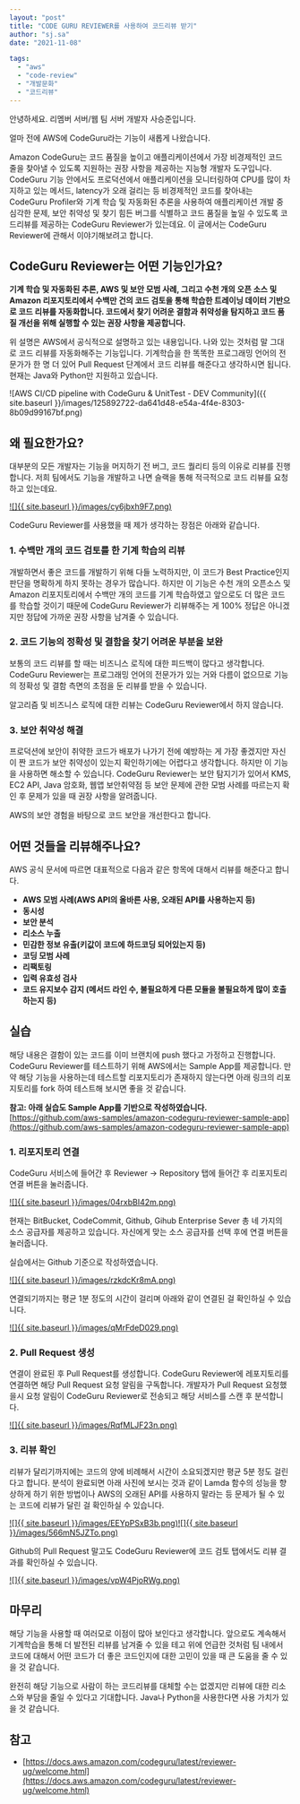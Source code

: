 ```yaml
---
layout: "post"
title: "CODE GURU REVIEWER를 사용하여 코드리뷰 받기"
author: "sj.sa"
date: "2021-11-08"

tags: 
  - "aws"
  - "code-review"
  - "개발문화"
  - "코드리뷰"
---
```


안녕하세요. 리멤버 서버/웹 팀 서버 개발자 사승준입니다.

얼마 전에 AWS에 CodeGuru라는 기능이 새롭게 나왔습니다.

Amazon CodeGuru는 코드 품질을 높이고 애플리케이션에서 가장 비경제적인 코드 줄을 찾아낼 수 있도록 지원하는 권장 사항을 제공하는 지능형 개발자 도구입니다. CodeGuru 기능 안에서도 프로덕션에서 애플리케이션을 모니터링하여 CPU를 많이 차지하고 있는 메서드, latency가 오래 걸리는 등 비경제적인 코드를 찾아내는 CodeGuru Profiler와 기계 학습 및 자동화된 추론을 사용하여 애플리케이션 개발 중 심각한 문제, 보안 취약성 및 찾기 힘든 버그를 식별하고 코드 품질을 높일 수 있도록 코드리뷰를 제공하는 CodeGuru Reviewer가 있는데요. 이 글에서는 CodeGuru Reviewer에 관해서 이야기해보려고 합니다.

## **CodeGuru Reviewer는 어떤 기능인가요?**

**기계 학습 및 자동화된 추론, AWS 및 보안 모범 사례, 그리고 수천 개의 오픈 소스 및 Amazon 리포지토리에서 수백만 건의 코드 검토을 통해 학습한 트레이닝 데이터 기반으로 코드 리뷰를 자동화합니다. 코드에서 찾기 어려운 결함과 취약성을 탐지하고 코드 품질 개선을 위해 실행할 수 있는 권장 사항을 제공합니다.**

위 설명은 AWS에서 공식적으로 설명하고 있는 내용입니다. 나와 있는 것처럼 말 그대로 코드 리뷰를 자동화해주는 기능입니다. 기계학습을 한 똑똑한 프로그래밍 언어의 전문가가 한 명 더 있어 Pull Request 단계에서 코드 리뷰를 해준다고 생각하시면 됩니다. 현재는 Java와 Python만 지원하고 있습니다.

![AWS CI/CD pipeline with CodeGuru & UnitTest - DEV Community]({{ site.baseurl }}/images/125892722-da641d48-e54a-4f4e-8303-8b09d99167bf.png)

## **왜 필요한가요?**

대부분의 모든 개발자는 기능을 머지하기 전 버그, 코드 퀄리티 등의 이유로 리뷰를 진행합니다. 저희 팀에서도 기능을 개발하고 나면 슬랙을 통해 적극적으로 코드 리뷰를 요청하고 있는데요.

[![]{{ site.baseurl }}/images/cy6jbxh9F7.png)](https://blog.dramancompany.com/wp-content/uploads/2021/11/리뷰_요청.png)

CodeGuru Reviewer를 사용했을 때 제가 생각하는 장점은 아래와 같습니다.

### **1\. 수백만 개의 코드 검토를 한 기계 학습의 리뷰**

개발하면서 좋은 코드를 개발하기 위해 다들 노력하지만, 이 코드가 Best Practice인지 판단을 명확하게 하지 못하는 경우가 많습니다. 하지만 이 기능은 수천 개의 오픈소스 및 Amazon 리포지토리에서 수백만 개의 코드를 기계 학습하였고 앞으로도 더 많은 코드를 학습할 것이기 때문에 CodeGuru Reviewer가 리뷰해주는 게 100% 정답은 아니겠지만 정답에 가까운 권장 사항을 남겨줄 수 있습니다.

### **2.** **코드 기능의 정확성 및 결함을 찾기 어려운 부분을 보완**

보통의 코드 리뷰를 할 때는 비즈니스 로직에 대한 피드백이 많다고 생각합니다. CodeGuru Reviewer는 프로그래밍 언어의 전문가가 있는 거와 다름이 없으므로 기능의 정확성 및 결함 측면의 초점을 둔 리뷰를 받을 수 있습니다.

알고리즘 및 비즈니스 로직에 대한 리뷰는 CodeGuru Reviewer에서 하지 않습니다.

### **3\. 보안 취약성 해결**

프로덕션에 보안이 취약한 코드가 배포가 나가기 전에 예방하는 게 가장 좋겠지만 자신이 짠 코드가 보안 취약성이 있는지 확인하기에는 어렵다고 생각합니다. 하지만 이 기능을 사용하면 해소할 수 있습니다. CodeGuru Reviewer는 보안 탐지기가 있어서 KMS, EC2 API, Java 암호화, 웹앱 보안취약점 등 보안 문제에 관한 모범 사례를 따르는지 확인 후 문제가 있을 때 권장 사항을 알려줍니다.  
  
AWS의 보안 경험을 바탕으로 코드 보안을 개선한다고 합니다.

## **어떤 것들을 리뷰해주나요?**

AWS 공식 문서에 따르면 대표적으로 다음과 같은 항목에 대해서 리뷰를 해준다고 합니다.

- **AWS 모범 사례(AWS API의 올바른 사용, 오래된 API를 사용하는지 등)**
- **동시성**
- **보안 분석**
- **리소스 누출**
- **민감한 정보 유출(키값이 코드에 하드코딩 되어있는지 등)**
- **코딩 모범 사례**
- **리팩토링**
- **입력 유효성 검사**
- **코드 유지보수 감지 (메서드 라인 수, 불필요하게 다른 모듈을 불필요하게 많이 호출하는지 등)**

## **실습**

해당 내용은 결함이 있는 코드를 이미 브랜치에 push 했다고 가정하고 진행합니다. CodeGuru Reviewer를 테스트하기 위해 AWS에서는 Sample App를 제공합니다. 만약 해당 기능을 사용하는데 테스트할 리포지토리가 존재하지 않는다면 아래 링크의 리포지토리를 fork 하여 테스트해 보시면 좋을 것 같습니다.

**참고: 아래 실습도 Sample App를 기반으로 작성하였습니다.**  
[https://github.com/aws-samples/amazon-codeguru-reviewer-sample-app](https://github.com/aws-samples/amazon-codeguru-reviewer-sample-app)

### **1\. 리포지토리 연결**

CodeGuru 서비스에 들어간 후 Reviewer → Repository 탭에 들어간 후 리포지토리 연결 버튼을 눌러줍니다.

[![]{{ site.baseurl }}/images/04rxbBI42m.png)](https://blog.dramancompany.com/wp-content/uploads/2021/11/레포지토리-연결전.png)

현재는 BitBucket, CodeCommit, Github, Gihub Enterprise Sever 총 네 가지의 소스 공급자를 제공하고 있습니다. 자신에게 맞는 소스 공급자를 선택 후에 연결 버튼을 눌러줍니다.

실습에서는 Github 기준으로 작성하였습니다.

[![]{{ site.baseurl }}/images/rzkdcKr8mA.png)](https://blog.dramancompany.com/wp-content/uploads/2021/11/레포지토리-연결.png)

연결되기까지는 평균 1분 정도의 시간이 걸리며 아래와 같이 연결된 걸 확인하실 수 있습니다.

[![]{{ site.baseurl }}/images/qMrFdeD029.png)](https://blog.dramancompany.com/wp-content/uploads/2021/11/연결완료-사진.png)

### **2\. Pull Request 생성**

연결이 완료된 후 Pull Request를 생성합니다. CodeGuru Reviewer에 레포지토리를 연결하면 해당 Pull Request 요청 알림을 구독합니다. 개발자가 Pull Request 요청했을시 요청 알림이 CodeGuru Reviewer로 전송되고 해당 서비스를 스캔 후 분석합니다.  

[![]{{ site.baseurl }}/images/RqfMLJF23n.png)](https://blog.dramancompany.com/wp-content/uploads/2021/11/image.png)

### **3\. 리뷰 확인**

리뷰가 달리기까지에는 코드의 양에 비례해서 시간이 소요되겠지만 평균 5분 정도 걸린다고 합니다. 분석이 완료되면 아래 사진에 보시는 것과 같이 Lamda 함수의 성능을 향상하게 하기 위한 방법이나 AWS의 오래된 API를 사용하지 말라는 등 문제가 될 수 있는 코드에 리뷰가 달린 걸 확인하실 수 있습니다.

[![]{{ site.baseurl }}/images/EEYpPSxB3b.png)](https://blog.dramancompany.com/wp-content/uploads/2021/11/코드그루_리뷰1.png)[![]{{ site.baseurl }}/images/566mN5JZTo.png)](https://blog.dramancompany.com/wp-content/uploads/2021/11/코드그루_리뷰2.png)

Github의 Pull Request 말고도 CodeGuru Reviewer에 코드 검토 탭에서도 리뷰 결과를 확인하실 수 있습니다.

[![]{{ site.baseurl }}/images/vpW4PjoRWg.png)](https://blog.dramancompany.com/wp-content/uploads/2021/11/코드검토_탭.png)

## **마무리**

해당 기능을 사용할 때 여러모로 이점이 많아 보인다고 생각합니다. 앞으로도 계속해서 기계학습을 통해 더 발전된 리뷰를 남겨줄 수 있을 테고 위에 언급한 것처럼 팀 내에서 코드에 대해서 어떤 코드가 더 좋은 코드인지에 대한 고민이 있을 때 큰 도움을 줄 수 있을 것 같습니다.

완전히 해당 기능으로 사람이 하는 코드리뷰를 대체할 수는 없겠지만 리뷰에 대한 리소스와 부담을 줄일 수 있다고 기대합니다. Java나 Python을 사용한다면 사용 가치가 있을 것 같습니다.

## **참고**

- [](https://docs.aws.amazon.com/codeguru/latest/reviewer-ug/welcome.html)[https://docs.aws.amazon.com/codeguru/latest/reviewer-ug/welcome.html](https://docs.aws.amazon.com/codeguru/latest/reviewer-ug/welcome.html)

